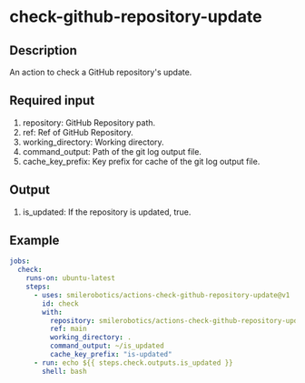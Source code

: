 # check-github-repository-update

## Description

An action to check a GitHub repository's update.

## Required input

1. repository: GitHub Repository path.
1. ref: Ref of GitHub Repository.
1. working_directory: Working directory.
1. command_output: Path of the git log output file.
1. cache_key_prefix: Key prefix for cache of the git log output file.

## Output

1. is_updated: If the repository is updated, true.

## Example

```yaml
jobs:
  check:
    runs-on: ubuntu-latest
    steps:
      - uses: smilerobotics/actions-check-github-repository-update@v1
        id: check
        with:
          repository: smilerobotics/actions-check-github-repository-update
          ref: main
          working_directory: .
          command_output: ~/is_updated
          cache_key_prefix: "is-updated"
      - run: echo ${{ steps.check.outputs.is_updated }}
        shell: bash
```
